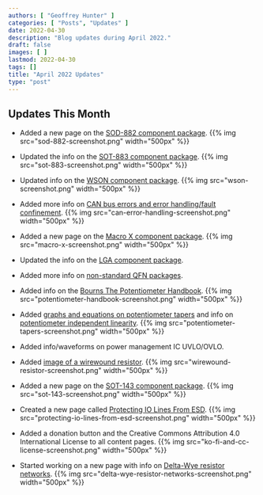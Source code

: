 ```yaml
---
authors: [ "Geoffrey Hunter" ]
categories: [ "Posts", "Updates" ]
date: 2022-04-30
description: "Blog updates during April 2022."
draft: false
images: [ ]
lastmod: 2022-04-30
tags: []
title: "April 2022 Updates"
type: "post"
---
```


## Updates This Month

* Added a new page on the [SOD-882 component package](/pcb-design/component-packages/sod-882-component-package/).
{{% img src="sod-882-screenshot.png" width="500px" %}}

* Updated the info on the [SOT-883 component package](/pcb-design/component-packages/sot-883-component-package/).
{{% img src="sot-883-screenshot.png" width="500px" %}}

* Updated info on the [WSON component package](/pcb-design/component-packages/wson-component-package/).
{{% img src="wson-screenshot.png" width="500px" %}}

* Added more info on [CAN bus errors and error handling/fault confinement](/electronics/communication-protocols/can-protocol/#_errors).
{{% img src="can-error-handling-screenshot.png" width="500px" %}}

* Added a new page on the [Macro X component package](/pcb-design/component-packages/macro-x-component-package/).
{{% img src="macro-x-screenshot.png" width="500px" %}}

* Updated the info on the [LGA component package](/pcb-design/component-packages/lga-component-package/).

* Added more info on [non-standard QFN packages](/pcb-design/component-packages/qfn-component-package/#_completely_non_standard_qfn_packages).

* Added info on the [Bourns The Potentiometer Handbook](/electronics/components/potentiometers-and-rheostats/#_further_reading).
{{% img src="potentiometer-handbook-screenshot.png" width="500px" %}}

* Added [graphs and equations on potentiometer tapers](/electronics/components/potentiometers-and-rheostats/#taper) and info on [potentiometer independent linearity](/electronics/components/potentiometers-and-rheostats/#tolerance-and-linearity).
{{% img src="potentiometer-tapers-screenshot.png" width="500px" %}}

* Added info/waveforms on power management IC UVLO/OVLO.

* Added [image of a wirewound resistor](/electronics/components/resistors/#_wire_wound).
{{% img src="wirewound-resistor-screenshot.png" width="500px" %}}

* Added a new page on the [SOT-143 component package](/pcb-design/component-packages/sod-143-component-package/).
{{% img src="sot-143-screenshot.png" width="500px" %}}

* Created a new page called [Protecting IO Lines From ESD](/electronics/circuit-design/esd-protection/protecting-io-lines-from-esd/).
{{% img src="protecting-io-lines-from-esd-screenshot.png" width="500px" %}}

* Added a donation button and the Creative Commons Attribution 4.0 International License to all content pages.
{{% img src="ko-fi-and-cc-license-screenshot.png" width="500px" %}}

* Started working on a new page with info on [Delta-Wye resistor networks](/electronics/components/resistors/delta-wye-resistor-networks/).
{{% img src="delta-wye-resistor-networks-screenshot.png" width="500px" %}}
